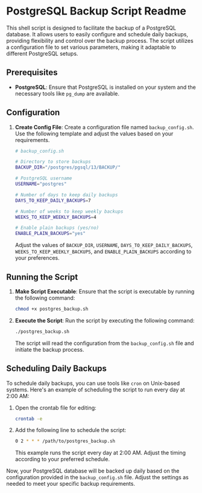 # PostgreSQL Backup Script Readme

This shell script is designed to facilitate the backup of a PostgreSQL database. It allows users to easily configure and schedule daily backups, providing flexibility and control over the backup process. The script utilizes a configuration file to set various parameters, making it adaptable to different PostgreSQL setups.

## Prerequisites

- **PostgreSQL**: Ensure that PostgreSQL is installed on your system and the necessary tools like `pg_dump` are available.

## Configuration

1. **Create Config File**: Create a configuration file named `backup_config.sh`. Use the following template and adjust the values based on your requirements.

   ```bash
   # backup_config.sh

   # Directory to store backups
   BACKUP_DIR="/postgres/pgsql/13/BACKUP/"

   # PostgreSQL username
   USERNAME="postgres"

   # Number of days to keep daily backups
   DAYS_TO_KEEP_DAILY_BACKUPS=7

   # Number of weeks to keep weekly backups
   WEEKS_TO_KEEP_WEEKLY_BACKUPS=4

   # Enable plain backups (yes/no)
   ENABLE_PLAIN_BACKUPS="yes"
   ```

   Adjust the values of `BACKUP_DIR`, `USERNAME`, `DAYS_TO_KEEP_DAILY_BACKUPS`, `WEEKS_TO_KEEP_WEEKLY_BACKUPS`, and `ENABLE_PLAIN_BACKUPS` according to your preferences.

## Running the Script

1. **Make Script Executable**: Ensure that the script is executable by running the following command:

   ```bash
   chmod +x postgres_backup.sh
   ```

2. **Execute the Script**: Run the script by executing the following command:

   ```bash
   ./postgres_backup.sh
   ```

   The script will read the configuration from the `backup_config.sh` file and initiate the backup process.

## Scheduling Daily Backups

To schedule daily backups, you can use tools like `cron` on Unix-based systems. Here's an example of scheduling the script to run every day at 2:00 AM:

1. Open the crontab file for editing:

   ```bash
   crontab -e
   ```

2. Add the following line to schedule the script:

   ```bash
   0 2 * * * /path/to/postgres_backup.sh
   ```

   This example runs the script every day at 2:00 AM. Adjust the timing according to your preferred schedule.

Now, your PostgreSQL database will be backed up daily based on the configuration provided in the `backup_config.sh` file. Adjust the settings as needed to meet your specific backup requirements.
